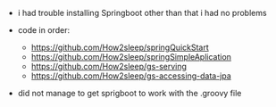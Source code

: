 * i had trouble installing Springboot other than that i had no problems
* code in order:
  * https://github.com/How2sleep/springQuickStart
  * https://github.com/How2sleep/springSimpleAplication
  * https://github.com/How2sleep/gs-serving
  * https://github.com/How2sleep/gs-accessing-data-jpa

* did not manage to get sprigboot to work with the .groovy file